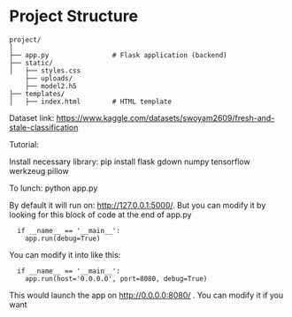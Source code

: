 # Project Structure

```
project/
│
├── app.py                # Flask application (backend)
├── static/
│   ├── styles.css
    ├── uploads/
    ├── model2.h5
├── templates/
│   ├── index.html        # HTML template

```

Dataset link: https://www.kaggle.com/datasets/swoyam2609/fresh-and-stale-classification



Tutorial:

  Install necessary library: pip install flask gdown numpy tensorflow werkzeug pillow
  
  To lunch: python app.py

  By default it will run on: http://127.0.0.1:5000/. But you can modify it by looking for this block of code at the end of app.py
```
  if __name__ == '__main__':
    app.run(debug=True)
```

  You can modify it into like this:
  
```
  if __name__ == '__main__':
    app.run(host='0.0.0.0', port=8080, debug=True)
```

 This would launch the app on http://0.0.0.0:8080/ . You can modify it if you want
